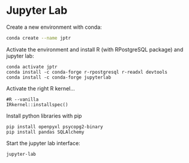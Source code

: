 # Jupyter Lab

Create a new environment with conda:

```sh
conda create --name jptr
```
Activate the environment and install R (with RPostgreSQL package) and jupyter lab:

```{bash}
conda activate jptr
conda install -c conda-forge r-rpostgresql r-readxl devtools
conda install -c conda-forge jupyterlab
```

Activate the right R kernel...
```{r}
#R --vanilla
IRkernel::installspec()
```

Install python libraries with pip

```{bash}
pip install openpyxl psycopg2-binary
pip install pandas SQLAlchemy
```

Start the jupyter lab interface:
```sh
jupyter-lab
```
